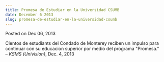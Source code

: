 ```yaml
---
title: Promesa de Estudiar en la Universidad CSUMB
date: December 6 2013
slug: promesa-de-estudiar-en-la-universidad-csumb
---
```


 



<span class="date">Posted on Dec 06, 2013    </span>
<p>Cientos de estudiants del Condado de Monterey reciben un impulso
para continuar con su educacion superior por medio del programa
&quot;Promesa.&quot;<br>
&#x2013; <em>KSMS (Univision)</em>, Dec. 4, 2013</br></p>





```
